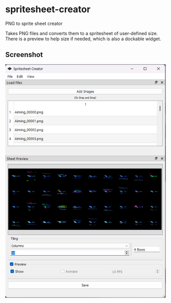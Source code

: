 # spritesheet-creator
PNG to sprite sheet creator

Takes PNG files and converts them to a spritesheet of user-defined size.  
There is a preview to help size if needed, which is also a dockable widget.

## Screenshot
![Program demo](program-demo.png "Program demo")
